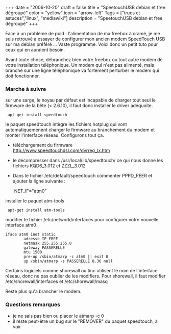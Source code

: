 +++
date = "2006-10-20"
draft = false
title = "SpeetouchUSB debian et free dégroupé"
color = "yellow"
icon = "arrow-left"
Tags = ["trucs et astuces","linux", "mediawiki"]
description = "SpeetouchUSB debian et free dégroupé"
+++

Face à un problème de poid : l'alimentation de ma freebox à cramé, je me
suis retrouvé a essayer de configurer mon ancien modem SpeedTouch USB
sur ma debian préféré ... Vaste programme. Voici donc un petit tuto pour
ceux qui en auraient besoin.

Avant toute chose, débranchez bien votre freebox ou tout autre modem de
votre installation téléphonique. Un modem qui n'est pas alimenté, mais
branché sur une ligne téléphonique va fortement perturber le modem qui
doit fonctionner.

### Marche à suivre

sur une sarge, le noyau par défaut est incapable de charger tout seul le
firmware de la bête (\< 2.6.10), il faut donc installer le driver
adéquoite.

     apt-get install speedtouch

le paquet speedtouch intègre les fichiers hotplug qui vont
automatiquemenent charger le firmware au branchement du modem et monter
l'interface réseau. Configurons tout ça.

-   téléchargement du firmware
    <http://www.speedtouchdsl.com/dvrreg_lx.htm>
-   le décompresser dans /usr/local/lib/speedtouch/ ce qui nous donne
    les fichiers KQD6\_3.012 et ZZZL\_3.012
-   Dans le fichier /etc/default/speedtouch commenter PPPD\_PEER et
    ajouter la ligne suivante :

     NET_IF="atm0"

installer le paquet atm-tools

     apt-get install atm-tools

modifier le fichier /etc/network/interfaces pour configurer votre
nouvelle interface atm0

      
    iface atm0 inet static
            adresse IP_FREE
            netmask 255.255.255.0
            gateway PASSERELLE
            mtu 1500
            pre-up /sbin/atmarp -c atm0 || exit 0
            up /sbin/atmarp -s PASSERELLE 8.36 null

Certains logiciels comme shorewall ou tinc utilisent le nom de
l'interface réseau, donc ne pas oublier de les modifiers. Pour
shorewall, il faut modifier /etc/shorewall/interfaces et
/etc/shorewall/masq

Reste plus qu'a brancher le modem.

### Questions remarques

-   je ne sais pas bien ou placer le atmarp -c 0
-   il reste peut-être un bug sur le "REMOVER" du paquet speedtouch, à
    voir


